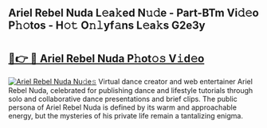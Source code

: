 ## Ariel Rebel Nuda L𝚎a𝚔ed N𝚞𝚍e - Part-BTm Vi𝚍𝚎o P𝚑𝚘tos - H𝚘𝚝 O𝚗𝚕yf𝚊ns L𝚎a𝚔s G2e3y

# <h2><a href="http://kf2tsf.oniu.top/?m=Ariel+Rebel+Nuda">🔗👉 🔴 Ariel Rebel Nuda P𝚑ot𝚘𝚜 V𝚒d𝚎o</a></h2>

[![Ariel Rebel Nuda Nu𝚍e𝚜](https://i.imgur.com/0qMVB7G.gif)](http://kf2tsf.oniu.top/?m=Ariel+Rebel+Nuda)
Virtual dance creator and web entertainer Ariel Rebel Nuda, celebrated for publishing dance and lifestyle tutorials through solo and collaborative dance presentations and brief clips. The public persona of Ariel Rebel Nuda is defined by its warm and approachable energy, but the mysteries of his private life remain a tantalizing enigma.  
